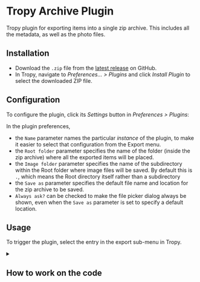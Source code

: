 # Tropy Archive Plugin

Tropy plugin for exporting items into a single zip archive.
This includes all the metadata, as well as the photo files.

## Installation

- Download the `.zip` file from the [latest release](https://github.com/tropy/tropy-plugin-archive/releases.latest) on GitHub.
- In Tropy, navigate to _Preferences… > Plugins_
  and click _Install Plugin_ to select the downloaded ZIP file.

## Configuration

To configure the plugin, click its _Settings_ button in _Preferences > Plugins_:

In the plugin preferences,

- the `Name` parameter names the particular _instance_ of the plugin,
to make it easier to select that configuration from the Export menu.
- the `Root folder` parameter specifies the name of the folder
(inside the zip archive) where all the exported items will be placed.
- the `Image folder` parameter specifies the name of the subdirectory within the Root folder where image files will be saved.
By default this is `.`,
which means the Root directory itself rather than a subdirectory
- the `Save as` parameter specifies the default file name and location for the zip archive to be saved.
- `Always ask?` can be checked to make the file picker dialog always be shown,
even when the `Save as` parameter is set to specify a default location.

## Usage

To trigger the plugin, select the entry in the export sub-menu in Tropy.

<details>
  <summary>
    <h2>How to work on the code</h2>
  </summary>

### Developing and debugging

For development,
we suggest to symlink your project into your `<userData>/plugins/tropy-plugin-archive` directory,
specifically the `index.js` and `package.json` files from the root of your plugin repository.
Generate `index.js` using Rollup with the command `npm run watch`
for live updates to the file while you are developing.

You will be able to see the output of `console.log()` statements in DevTools,
as well as access information from Tropy's state
by typing `tropy.state()` at the console.

You can also include `debugger` in your code,
and execution will pause,
allowing you to inspect the scope.

Alternatively, you can use Tropy's logger,
which is passed into your plugin via the `context` parameter.
Use `this.context.logger('message')` to write to the _tropy.log_ file in the Tropy logs folder.

### Testing

`npm run test` will run a basic smoke test in the electron renderer.

### Releasing and Distributing

When you are ready to share the plugin with other users,
create a tag in your git repository and push it to GitHub,
for example

```sh
git tag v1.0.0
git push origin v1.0.0
```

The `release.yml` workflow provided with this template will create a release in GitHub,
consisting of a zip file with your plugin's name and version number,
and source code archives.
Users should download the named zip file,
not the source code archives -
these are added to a release automatically for debugging purposes.

When you have a release ready to distribute,
you can edit the release in GitHub to write some release notes and remove the `pre-release` flag.
The release will then be shown to users as the "latest" release on the repository's homepage.

</details>

